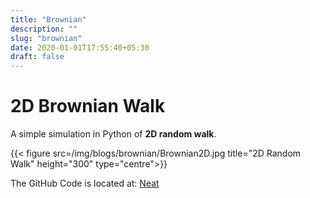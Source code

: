 ```yaml
---
title: "Brownian"
description: ""
slug: "brownian"
date: 2020-01-01T17:55:40+05:30
draft: false
---
```



# 2D Brownian Walk
A simple simulation in Python of **2D random walk**. 

{{< figure src=/img/blogs/brownian/Brownian2D.jpg title="2D Random Walk" height="300" type="centre">}}

The GitHub Code is located at: 
<a href="/ https://github.com/divusree/Stochastic-Simulations">Neat</a>